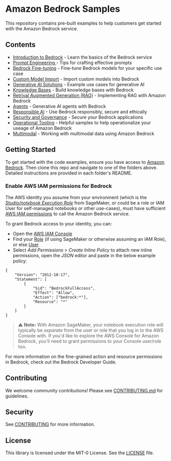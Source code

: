# Amazon Bedrock Samples

This repository contains pre-built examples to help customers get started with the Amazon Bedrock service.

## Contents

- [Introduction to Bedrock](introduction-to-bedrock) - Learn the basics of the Bedrock service
- [Prompt Engineering ](prompt-engineering) - Tips for crafting effective prompts
- [Bedrock Fine-tuning](bedrock-fine-tuning) - Fine-tune Bedrock models for your specific use case
- [Custom Model Import](custom_models) - Import custom models into Bedrock
- [Generative AI Solutions](generative-ai-solutions) - Example use cases for generative AI
- [Knowledge Bases](knowledge-bases) - Build knowledge bases with Bedrock
- [Retrival Augmented Generation (RAG)](rag-solutions) - Implementing RAG with Amazon Bedrock
- [Agents](agents-for-bedrock) - Generative AI agents with Bedrock
- [Responsible AI](responsible-ai) - Use Bedrock responsibly, secure and ethically
- [Security and Governance](security-and-governance) - Secure your Bedrock applications
- [Operational Tooling](ops-tooling) - Helpful samples to help operationalize your useage of Amazon Bedrock
- [Multimodal](multimodal) - Working with multimodal data using Amazon Bedrock

## Getting Started

To get started with the code examples, ensure you have access to [Amazon Bedrock](https://aws.amazon.com/bedrock/). Then clone this repo and navigate to one of the folders above. Detailed instructions are provided in each folder's README.

### Enable AWS IAM permissions for Bedrock

The AWS identity you assume from your environment (which is the [_Studio/notebook Execution Role_](https://docs.aws.amazon.com/sagemaker/latest/dg/sagemaker-roles.html) from SageMaker, or could be a role or IAM User for self-managed notebooks or other use-cases), must have sufficient [AWS IAM permissions](https://docs.aws.amazon.com/IAM/latest/UserGuide/access_policies.html) to call the Amazon Bedrock service.

To grant Bedrock access to your identity, you can:

- Open the [AWS IAM Console](https://us-east-1.console.aws.amazon.com/iam/home?#)
- Find your [Role](https://us-east-1.console.aws.amazon.com/iamv2/home?#/roles) (if using SageMaker or otherwise assuming an IAM Role), or else [User](https://us-east-1.console.aws.amazon.com/iamv2/home?#/users)
- Select _Add Permissions > Create Inline Policy_ to attach new inline permissions, open the _JSON_ editor and paste in the below example policy:

```
{
    "Version": "2012-10-17",
    "Statement": [
        {
            "Sid": "BedrockFullAccess",
            "Effect": "Allow",
            "Action": ["bedrock:*"],
            "Resource": "*"
        }
    ]
}
```

> ⚠️ **Note:** With Amazon SageMaker, your notebook execution role will typically be _separate_ from the user or role that you log in to the AWS Console with. If you'd like to explore the AWS Console for Amazon Bedrock, you'll need to grant permissions to your Console user/role too.

For more information on the fine-grained action and resource permissions in Bedrock, check out the Bedrock Developer Guide.

## Contributing

We welcome community contributions! Please see [CONTRIBUTING.md](CONTRIBUTING.md) for guidelines.

## Security

See [CONTRIBUTING](CONTRIBUTING.md#security-issue-notifications) for more information.

## License

This library is licensed under the MIT-0 License. See the [LICENSE](LICENSE) file.
